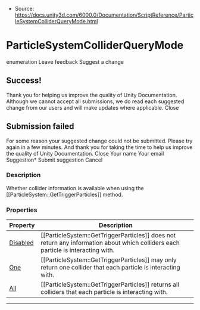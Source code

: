 * Source: https://docs.unity3d.com/6000.0/Documentation/ScriptReference/ParticleSystemColliderQueryMode.html

# ParticleSystemColliderQueryMode
enumeration
Leave feedback
Suggest a change
## Success!
Thank you for helping us improve the quality of Unity Documentation. Although we cannot accept all submissions, we do read each suggested change from our users and will make updates where applicable.
Close
## Submission failed
For some reason your suggested change could not be submitted. Please <a>try again</a> in a few minutes. And thank you for taking the time to help us improve the quality of Unity Documentation.
Close
Your name Your email Suggestion* Submit suggestion
Cancel
### Description
Whether collider information is available when using the [[ParticleSystem::GetTriggerParticles]] method.
### Properties
Property | Description  
---|---  
[Disabled](https://docs.unity3d.com/6000.0/Documentation/ScriptReference/ParticleSystemColliderQueryMode.Disabled.html) | [[ParticleSystem::GetTriggerParticles]] does not return any information about which colliders each particle is interacting with.  
[One](https://docs.unity3d.com/6000.0/Documentation/ScriptReference/ParticleSystemColliderQueryMode.One.html) | [[ParticleSystem::GetTriggerParticles]] may only return one collider that each particle is interacting with.  
[All](https://docs.unity3d.com/6000.0/Documentation/ScriptReference/ParticleSystemColliderQueryMode.All.html) | [[ParticleSystem::GetTriggerParticles]] returns all colliders that each particle is interacting with.  
* * *

